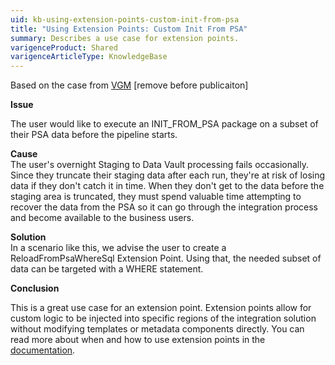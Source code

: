 ```yaml
---
uid: kb-using-extension-points-custom-init-from-psa
title: "Using Extension Points: Custom Init From PSA"
summary: Describes a use case for extension points.
varigenceProduct: Shared
varigenceArticleType: KnowledgeBase
---
```

Based on the case from [VGM](https://varigence-prod.crm.dynamics.com/main.aspx?appid=5e76663e-a3c2-ee11-907a-000d3a9eadbe&pagetype=entityrecord&etn=incident&id=ba79ceb3-91a6-ee11-be37-000d3a195ae1) \[remove before publicaiton\]  
  
**Issue**

The user would like to execute an INIT\_FROM\_PSA package on a subset of their PSA data before the pipeline starts.

  
**Cause**  
The user's overnight Staging to Data Vault processing fails occasionally. Since they truncate their staging data after each run, they're at risk of losing data if they don't catch it in time. When they don't get to the data before the staging area is truncated, they must spend valuable time attempting to recover the data from the PSA so it can go through the integration process and become available to the business users.   
  
**Solution**  
In a scenario like this, we advise the user to create a ReloadFromPsaWhereSql Extension Point. Using that, the needed subset of data can be targeted with a WHERE statement.  
  
**Conclusion**

This is a great use case for an extension point. Extension points allow for custom logic to be injected into specific regions of the integration solution without modifying templates or metadata components directly. You can read more about when and how to use extension points in the [documentation](xref:bimlflex-concepts-extensionpoints).